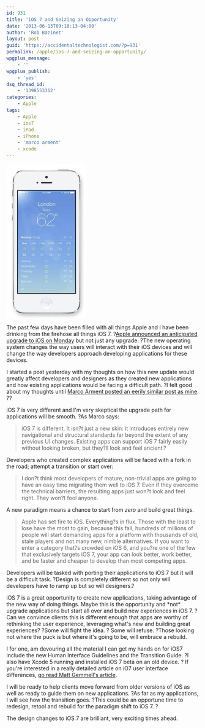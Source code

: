 ```yaml
---
id: 931
title: 'iOS 7 and Seizing an Opportunity'
date: '2013-06-13T09:18:13-04:00'
author: 'Rob Bazinet'
layout: post
guid: 'https://accidentaltechnologist.com/?p=931'
permalink: /apple/ios-7-and-seizing-an-opportunity/
wpgplus_message:
    - ''
wpgplus_publish:
    - 'yes'
dsq_thread_id:
    - '1398553312'
categories:
    - Apple
tags:
    - Apple
    - ios7
    - iPad
    - iPhone
    - 'marco arment'
    - xcode
---
```


![IOS7](/assets/img/2013/06/iOS7.jpg "iOS7.jpg")

The past few days have been filled with all things Apple and I have been drinking from the firehose all things iOS 7. ?[Apple announced an anticipated upgrade to iOS on Monday](https://www.apple.com/ios/ios7/) but not just any upgrade. ?The new operating system changes the way users will interact with their iOS devices and will change the way developers approach developing applications for these devices.

I started a post yesterday with my thoughts on how this new update would greatly affect developers and designers as they created new applications and how existing applications would be facing a difficult path. ?I felt good about my thoughts until [Marco Arment posted an eerily similar post as mine](https://www.marco.org/2013/06/11/fertile-ground). ??

iOS 7 is very different and I'm very skeptical the upgrade path for applications will be smooth. ?As Marco says:

> iOS 7 is different. It isn?t just a new skin: it introduces entirely new navigational and structural standards far beyond the extent of any previous UI changes. Existing apps can support iOS 7 fairly easily without looking broken, but they?ll look and feel ancient.?

Developers who created complex applications will be faced with a fork in the road; attempt a transition or start over:

> I don?t think most developers of mature, non-trivial apps are going to have an easy time migrating them well to iOS 7. Even if they overcome the technical barriers, the resulting apps just won?t look and feel right. They won?t fool anyone.

A new paradigm means a chance to start from *zero* and build great things.

> Apple has set fire to iOS. Everything?s in flux. Those with the least to lose have the most to gain, because this fall, hundreds of millions of people will start demanding apps for a platform with thousands of old, stale players and not many new, nimble alternatives. If you want to enter a category that?s crowded on iOS 6, and you?re one of the few that exclusively targets iOS 7, your app can look better, work better, and be faster and cheaper to develop than most competing apps.

Developers will be tasked with porting their applications to iOS 7 but it will be a difficult task. ?Design is completely different so not only will developers have to ramp up but so will designers.?

iOS 7 is a great opportunity to create new applications, taking advantage of the new way of doing things. Maybe this is the opportunity and \*not\* upgrade applications but start all over and build new experiences in iOS 7. ?Can we convince clients this is different enough that apps are worthy of rethinking the user experience, leveraging what's new and building great experiences? ?Some will fight the idea. ? Some will refuse. ?Those looking not where the puck is but where it's going to be, will embrace a rebuild.

I for one, am devouring all the material I can get my hands on for iOS7 include the new Human Interface Guidelines and the Transition Guide. ?I also have Xcode 5 running and installed iOS 7 beta on an old device. ? If you're interested in a really detailed article on iO7 user interface differences, [go read Matt Gemmell's article](https://mattgemmell.com/2013/06/12/ios-7/).

I will be ready to help clients move forward from older versions of iOS as well as ready to guide them on new applications. ?As far as my applications, I will see how the transition goes. ?This could be an opportune time to redesign, retool and rebuild for the paradigm shift to iOS 7. ?

The design changes to iOS 7 are brilliant, very exciting times ahead.